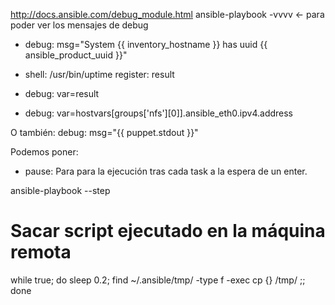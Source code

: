 http://docs.ansible.com/debug_module.html
ansible-playbook -vvvv  <- para poder ver los mensajes de debug

- debug: msg="System {{ inventory_hostname }} has uuid {{ ansible_product_uuid }}"

- shell: /usr/bin/uptime
  register: result

- debug: var=result

- debug: var=hostvars[groups['nfs'][0]].ansible_eth0.ipv4.address

O también:
debug: msg="{{ puppet.stdout }}"


Podemos poner:
- pause:
Para para la ejecución tras cada task a la espera de un enter.

ansible-playbook --step


# Sacar script ejecutado en la máquina remota
while true; do sleep 0.2; find ~/.ansible/tmp/ -type f -exec cp {} /tmp/ \;; done
